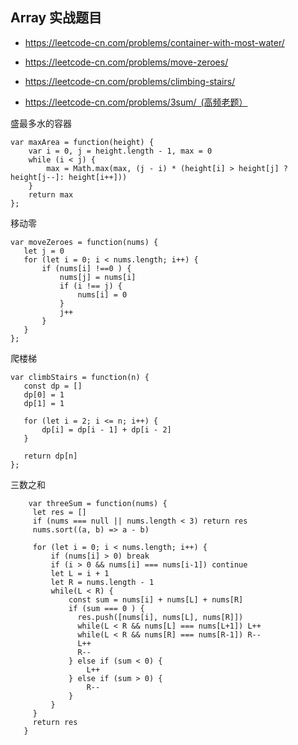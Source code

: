 ## Array 实战题目
* https://leetcode-cn.com/problems/container-with-most-water/

* https://leetcode-cn.com/problems/move-zeroes/

* https://leetcode-cn.com/problems/climbing-stairs/
* https://leetcode-cn.com/problems/3sum/ (高频老题）

盛最多水的容器

```
var maxArea = function(height) {
    var i = 0, j = height.length - 1, max = 0
    while (i < j) {
        max = Math.max(max, (j - i) * (height[i] > height[j] ? height[j--]: height[i++]))
    }
    return max
};
```

 移动零

 ```
 var moveZeroes = function(nums) {
    let j = 0
    for (let i = 0; i < nums.length; i++) {
        if (nums[i] !==0 ) {
            nums[j] = nums[i]
            if (i !== j) {
                nums[i] = 0
            }
            j++
        }
    }
};
 ```

 爬楼梯

 ```
 var climbStairs = function(n) {
    const dp = []
    dp[0] = 1
    dp[1] = 1

    for (let i = 2; i <= n; i++) {
        dp[i] = dp[i - 1] + dp[i - 2]
    }

    return dp[n]
};
 ```
三数之和 

 ```
     var threeSum = function(nums) {
      let res = []
      if (nums === null || nums.length < 3) return res
      nums.sort((a, b) => a - b)
      
      for (let i = 0; i < nums.length; i++) {
          if (nums[i] > 0) break
          if (i > 0 && nums[i] === nums[i-1]) continue
          let L = i + 1
          let R = nums.length - 1
          while(L < R) {
              const sum = nums[i] + nums[L] + nums[R]
              if (sum === 0 ) {
                res.push([nums[i], nums[L], nums[R]])
                while(L < R && nums[L] === nums[L+1]) L++
                while(L < R && nums[R] === nums[R-1]) R-- 
                L++
                R--
              } else if (sum < 0) {
                  L++
              } else if (sum > 0) {
                  R--
              }
          } 
      }
      return res
    }
 ```